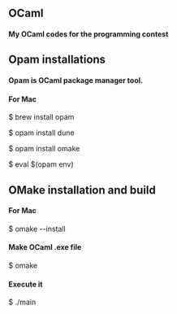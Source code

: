 <link rel="stylesheet" href="https://cdn.jsdelivr.net/npm/github-markdown-css@3.0.1/github-markdown.min.css">

<article class="markdown-body">
<h1> OCaml </h1>
<h4> My OCaml codes for the programming contest </h4>

<h2> Opam installations </h2>
<h4 class="opam"> Opam is OCaml package manager tool. </h4>
<h4 class="opam"> For Mac </h4>
<p> $ brew install opam </p>
<p> $ opam install dune </p>
<p> $ opam install omake </p>
<p> $ eval $(opam env) </p>

<h2> OMake installation and build </h2>
<h4 class="omake"> For Mac </h4>
<p> $ omake --install </p>
<h4 class="omake"> Make OCaml .exe file </h4>
<p> $ omake </p>
<h4 class="omake"> Execute it </h4>
<p> $ ./main </p>
</article>

